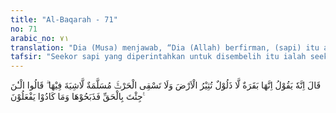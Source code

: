 ```yaml
---
title: "Al-Baqarah - 71"
no: 71
arabic_no: ٧١
translation: "Dia (Musa) menjawab, “Dia (Allah) berfirman, (sapi) itu adalah sapi betina yang belum pernah dipakai untuk membajak tanah dan tidak (pula) untuk mengairi tanaman, sehat, dan tanpa belang.” Mereka berkata, “Sekarang barulah engkau menerangkan (hal) yang sebenarnya.” Lalu mereka menyembelihnya, dan nyaris mereka tidak melaksanakan (perintah) itu."
tafsir: "Seekor sapi yang diperintahkan untuk disembelih itu ialah seekor sapi yang belum pernah dipergunakan untuk membajak dan mengangkut air, sehat, dan tidak cacat sedikit pun. Setelah mendapat keterangan ini, mereka menyatakan sekarang barulah jelas buat mereka. Akhirnya mereka pun mendapatkannya dan kemudian mereka menyembelihnya. Hampir-hampir mereka tidak sanggup mengerjakannya, karena terlalu sukar untuk mendapatkan sapi yang dimaksud.\n\nDalam suatu hadis disebutkan, \"Kalau sekiranya mereka langsung menyembelih saja seekor sapi betina pada waktu mereka menerima perintah, cukuplah sudah. Tetapi mereka mengajukan pertanyaan yang memberatkan mereka sendiri, maka Allah pun memberatkannya.\" (Riwayat Ibnu Jarir dari Ibnu 'Abbas)\n\nPermintaan Nabi Musa atas perintah Allah kepada kaumnya itu (ayat 67) sederhana sekali: \"Sembelihlah seekor sapi betina\". Selesai, tanpa harus banyak bertanya. Tetapi mereka sudah biasa cerewet dan mengajukan pertanyaan macam-macam sekitar sapi itu”yang maksudnya hendak mengejek”padahal soalnya sudah jelas. Karena mereka keras kepala, maka akibatnya menyulitkan mereka sendiri, seperti dilukiskan dalam ayat 71 dan dipertegas dalam hadis di atas. Cara-cara bertanya demikian itu kemudian menjadi ungkapan dalam bahasa Arab, ditujukan kepada mereka yang cerewet dengan pertanyaan yang dicari-cari: Ma hiya wa ma lawnuha, (Yang bagaimana dan apa warnanya?).\n\nAyat-ayat di atas (67-71) merupakan satu kesatuan. Peristiwanya erat hubungannya dengan ayat 72 di bawah. Menurut tradisi Yahudi dalam syariat Musa a.s., apabila terjadi suatu pembunuhan yang tidak diketahui siapa pembunuhnya, maka para sesepuh dan hakim harus keluar mengukur jarak ke kota-kota sekeliling orang yang terbunuh; mereka harus mengambil seekor lembu betina muda yang belum pernah dipakai membajak; mereka harus mematahkan leher lembu itu di suatu lembah; semua sesepuh dari kota terdekat harus membasuh tangannya ke atas lembu muda yang lehernya sudah dipatahkan di lembah itu, dan mereka harus menyatakan, bahwa tangan mereka tidak mencurahkan darah dan mata mereka tidak melihatnya; maka diadakan perdamaian dan mereka mengimbaunya untuk tidak menimpakan darah kepada orang yang tidak bersalah (Kitab Ulangan xxi. 1-9)."
---
```

قَالَ اِنَّهٗ يَقُوْلُ اِنَّهَا بَقَرَةٌ لَّا ذَلُوْلٌ تُثِيْرُ الْاَرْضَ وَلَا تَسْقِى الْحَرْثَۚ مُسَلَّمَةٌ لَّاشِيَةَ فِيْهَا ۗ قَالُوا الْـٰٔنَ جِئْتَ بِالْحَقِّ  فَذَبَحُوْهَا وَمَا كَادُوْا يَفْعَلُوْنَ ࣖ